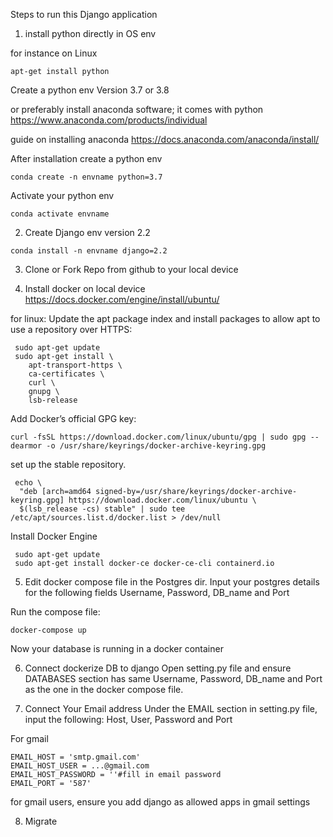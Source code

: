 Steps to run this Django application

1. install python directly in OS env


for instance on Linux
```
apt-get install python
```
Create a python env 
Version 3.7 or 3.8



or preferably install anaconda software; it comes with python
https://www.anaconda.com/products/individual

guide on installing anaconda https://docs.anaconda.com/anaconda/install/


After installation create a python env
```
conda create -n envname python=3.7 
```

Activate your python env
```
conda activate envname
```

2. Create Django env
version 2.2

```
conda install -n envname django=2.2
```

3. Clone or Fork Repo from github to your local device

4. Install docker on local device
https://docs.docker.com/engine/install/ubuntu/

for linux:
Update the apt package index and install packages to allow apt to use a repository over HTTPS:

```
 sudo apt-get update
 sudo apt-get install \
    apt-transport-https \
    ca-certificates \
    curl \
    gnupg \
    lsb-release
```
Add Docker’s official GPG key:
```
curl -fsSL https://download.docker.com/linux/ubuntu/gpg | sudo gpg --dearmor -o /usr/share/keyrings/docker-archive-keyring.gpg
```

set up the stable repository.
```
 echo \
  "deb [arch=amd64 signed-by=/usr/share/keyrings/docker-archive-keyring.gpg] https://download.docker.com/linux/ubuntu \
  $(lsb_release -cs) stable" | sudo tee /etc/apt/sources.list.d/docker.list > /dev/null
 ```
Install Docker Engine
```
 sudo apt-get update
 sudo apt-get install docker-ce docker-ce-cli containerd.io
 ```
5. Edit docker compose file in the Postgres dir.
Input your postgres details for the following fields
  Username, Password, DB_name and Port
  
Run the compose file:
 ```
docker-compose up
 ```
Now your database is running in a docker container


6. Connect dockerize DB to django
Open setting.py file and ensure DATABASES section has same  Username, Password, DB_name and Port as the one in the docker compose file.


7. Connect Your Email address
Under the EMAIL section in setting.py file, input the following:
Host, User, Password and Port

For gmail
 ```
EMAIL_HOST = 'smtp.gmail.com'
EMAIL_HOST_USER = ...@gmail.com
EMAIL_HOST_PASSWORD = ''#fill in email password
EMAIL_PORT = '587'
 ```
for gmail users, ensure you add django as allowed apps in gmail settings

8. Migrate
